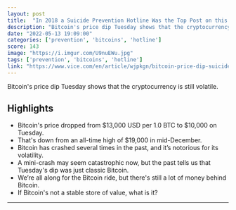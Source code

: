 ```yaml
---
layout: post
title:  "In 2018 a Suicide Prevention Hotline Was the Top Post on this Sub when Bitcoin plunged to $10k. Hodling is a skill."
description: "Bitcoin's price dip Tuesday shows that the cryptocurrency is still volatile."
date: "2022-05-13 19:09:00"
categories: ['prevention', 'bitcoins', 'hotline']
score: 143
image: "https://i.imgur.com/U9nuEWu.jpg"
tags: ['prevention', 'bitcoins', 'hotline']
link: "https://www.vice.com/en/article/wjpkgn/bitcoin-price-dip-suicide-hotline-reddit"
---
```


Bitcoin's price dip Tuesday shows that the cryptocurrency is still volatile.

## Highlights

- Bitcoin's price dropped from $13,000 USD per 1.0 BTC to $10,000 on Tuesday.
- That's down from an all-time high of $19,000 in mid-December.
- Bitcoin has crashed several times in the past, and it’s notorious for its volatility.
- A mini-crash may seem catastrophic now, but the past tells us that Tuesday's dip was just classic Bitcoin.
- We’re all along for the Bitcoin ride, but there's still a lot of money behind Bitcoin.
- If Bitcoin's not a stable store of value, what is it?

---
